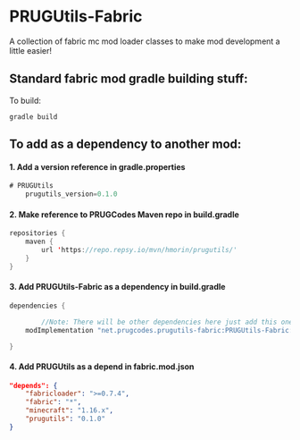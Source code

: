 # PRUGUtils-Fabric
A collection of fabric mc mod loader classes to make mod development a little easier!

## Standard fabric mod gradle building stuff:

To build:
```
gradle build
```    
## To add as a dependency to another mod:
#### 1. Add a version reference in gradle.properties
```Java Properties
# PRUGUtils
	prugutils_version=0.1.0
```
#### 2. Make reference to PRUGCodes Maven repo in build.gradle
```java
repositories {
    maven {
        url 'https://repo.repsy.io/mvn/hmorin/prugutils/'
    }
}
```
#### 3. Add PRUGUtils-Fabric as a dependency in build.gradle
```java
dependencies {

        //Note: There will be other dependencies here just add this one to those
	modImplementation "net.prugcodes.prugutils-fabric:PRUGUtils-Fabric:${project.prugutils_version}"

}
```
#### 4. Add PRUGUtils as a depend in fabric.mod.json
```json
"depends": {
    "fabricloader": ">=0.7.4",
    "fabric": "*",
    "minecraft": "1.16.x",
    "prugutils": "0.1.0"
}
  ```
